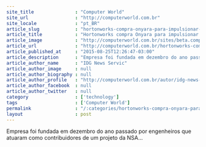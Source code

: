 ```yaml
---
site_title               : "Computer World"
site_url                 : "http://computerworld.com.br"
site_locale              : "pt_BR"
article_slug             : "hortonworks-compra-onyara-para-impulsionar-hadoop-em-projetos-de-iot"
article_title            : "Hortonworks compra Onyara para impulsionar Hadoop em projetos de IoT"
article_image            : "http://computerworld.com.br/sites/beta.computerworld.com.br/files/news_articles/linhas_de_transmissao.jpg"
article_url              : "http://computerworld.com.br/hortonworks-compra-onyara-para-impulsionar-hadoop-em-projetos-de-iot"
article_published_at     : "2015-08-25T12:26:47-03:00"
article_description      : "Empresa foi fundada em dezembro do ano passado por engenheiros que atuaram como contribuidores de um projeto da NSA..."
article_author_name      : "IDG News Servic"
article_author_image     : null
article_author_biography : null
article_author_profile   : "http://computerworld.com.br/autor/idg-news-service"
article_author_facebook  : null
article_author_twitter   : null
category                 : ['technology']
tags                     : ['Computer World']
permalink                : "/:categories/hortonworks-compra-onyara-para-impulsionar-hadoop-em-projetos-de-iot/"
layout                   : post
---
```


Empresa foi fundada em dezembro do ano passado por engenheiros que atuaram como contribuidores de um projeto da NSA...
